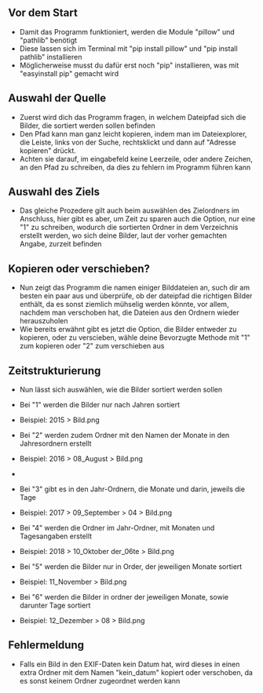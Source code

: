 ## Vor dem Start

- Damit das Programm funktioniert, werden die Module "pillow" und "pathlib" benötigt
- Diese lassen sich im Terminal mit "pip install pillow" und "pip install pathlib" installieren
- Möglicherweise musst du dafür erst noch "pip" installieren, was mit "easyinstall pip" gemacht wird


## Auswahl der Quelle

- Zuerst wird dich das Programm fragen, in welchem Dateipfad sich die Bilder, die sortiert werden sollen befinden
- Den Pfad kann man ganz leicht kopieren, indem man im Dateiexplorer, die Leiste, links von der Suche, rechtsklickt
und dann auf "Adresse kopieren" drückt.
- Achten sie darauf, im eingabefeld keine Leerzeile, oder andere Zeichen, an den Pfad zu schreiben, da dies zu fehlern
im Programm führen kann

## Auswahl des Ziels

- Das gleiche Prozedere gilt auch beim auswählen des Zielordners im Anschluss, hier gibt es aber, um Zeit zu sparen
auch die Option, nur eine "1" zu schreiben, wodurch die sortierten Ordner in dem Verzeichnis erstellt werden, wo sich
deine Bilder, laut der vorher gemachten Angabe, zurzeit befinden

## Kopieren oder verschieben?

- Nun zeigt das Programm die namen einiger Bilddateien an, such dir am besten ein paar aus und überprüfe, ob der
dateipfad die richtigen Bilder enthält, da es sonst ziemlich mühselig werden könnte, vor allem, nachdem man verschoben
hat, die Dateien aus den Ordnern wieder herauszuholen
- Wie bereits erwähnt gibt es jetzt die Option, die Bilder entweder zu kopieren, oder zu verscieben, wähle deine
Bevorzugte Methode mit "1" zum kopieren oder "2" zum verschieben aus

## Zeitstrukturierung

- Nun lässt sich auswählen, wie die Bilder sortiert werden sollen

- Bei "1" werden die Bilder nur nach Jahren sortiert
- Beispiel: 2015 > Bild.png

- Bei "2" werden zudem Ordner mit den Namen der Monate in den Jahresordnern erstellt
- Beispiel: 2016 > 08_August > Bild.png
- 
- Bei "3" gibt es in den Jahr-Ordnern, die Monate und darin, jeweils die Tage
- Beispiel: 2017 > 09_September > 04 > Bild.png

- Bei "4" werden die Ordner im Jahr-Ordner, mit Monaten und Tagesangaben erstellt
- Beispiel: 2018 > 10_Oktober der_06te > Bild.png

- Bei "5" werden die Bilder nur in Order, der jeweiligen Monate sortiert
- Beispiel: 11_November > Bild.png

- Bei "6" werden die Bilder in ordner der jeweiligen Monate, sowie darunter Tage sortiert
- Beispiel: 12_Dezember > 08 > Bild.png

## Fehlermeldung

- Falls ein Bild in den EXIF-Daten kein Datum hat, wird dieses in einen extra Ordner mit dem Namen "kein_datum" kopiert
oder verschoben, da es sonst keinem Ordner zugeordnet werden kann